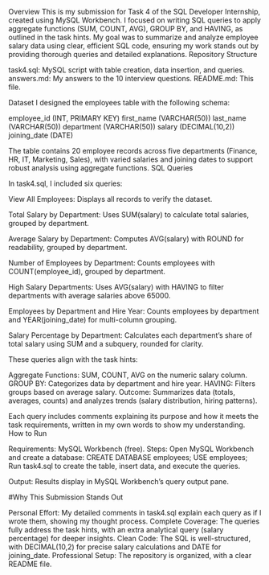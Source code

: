 
Overview
This is my submission for Task 4 of the SQL Developer Internship, created using MySQL Workbench. I focused on writing SQL queries to apply aggregate functions (SUM, COUNT, AVG), GROUP BY, and HAVING, as outlined in the task hints. My goal was to summarize and analyze employee salary data using clear, efficient SQL code, ensuring my work stands out by providing thorough queries and detailed explanations.
Repository Structure

task4.sql: MySQL script with table creation, data insertion, and queries.
answers.md: My answers to the 10 interview questions.
README.md: This file.

Dataset
I designed the employees table with the following schema:

employee_id (INT, PRIMARY KEY)
first_name (VARCHAR(50))
last_name (VARCHAR(50))
department (VARCHAR(50))
salary (DECIMAL(10,2))
joining_date (DATE)

The table contains 20 employee records across five departments (Finance, HR, IT, Marketing, Sales), with varied salaries and joining dates to support robust analysis using aggregate functions.
SQL Queries

In task4.sql, I included six queries:

View All Employees: Displays all records to verify the dataset.

Total Salary by Department: Uses SUM(salary) to calculate total salaries, grouped by department.

Average Salary by Department: Computes AVG(salary) with ROUND for readability, grouped by department.

Number of Employees by Department: Counts employees with COUNT(employee_id), grouped by department.

High Salary Departments: Uses AVG(salary) with HAVING to filter departments with average salaries above 65000.

Employees by Department and Hire Year: Counts employees by department and YEAR(joining_date) for multi-column grouping.

Salary Percentage by Department: Calculates each department’s share of total salary using SUM and a subquery, rounded for clarity.

These queries align with the task hints:

Aggregate Functions: SUM, COUNT, AVG on the numeric salary column.
GROUP BY: Categorizes data by department and hire year.
HAVING: Filters groups based on average salary.
Outcome: Summarizes data (totals, averages, counts) and analyzes trends (salary distribution, hiring patterns).

Each query includes comments explaining its purpose and how it meets the task requirements, written in my own words to show my understanding.
How to Run

Requirements: MySQL Workbench (free).
Steps:
Open MySQL Workbench and create a database: CREATE DATABASE employees; USE employees;
Run task4.sql to create the table, insert data, and execute the queries.


Output: Results display in MySQL Workbench’s query output pane.


#Why This Submission Stands Out

Personal Effort: My detailed comments in task4.sql explain each query as if I wrote them, showing my thought process.
Complete Coverage: The queries fully address the task hints, with an extra analytical query (salary percentage) for deeper insights.
Clean Code: The SQL is well-structured, with DECIMAL(10,2) for precise salary calculations and DATE for joining_date.
Professional Setup: The repository is organized, with a clear README file.

